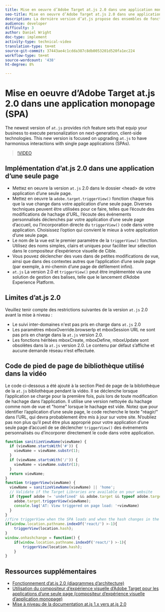 ```yaml
---
title: Mise en oeuvre d’Adobe Target at.js 2.0 dans une application monopage (SPA)
seo-title: Mise en oeuvre d’Adobe Target at.js 2.0 dans une application monopage (SPA)
description: La dernière version d’at.js propose des ensembles de fonctionnalités riches qui permettent à votre entreprise d’exécuter la personnalisation sur les technologies de nouvelle génération côté client. Cette nouvelle version vise à mettre à niveau at.js afin d’établir des interactions harmonieuses avec les applications monopages (SPA).
audience: developer
difficulty: 3
author: Daniel Wright
doc-type: implement
activity-type: technical-video
translation-type: tm+mt
source-git-commit: 37443ae4c1cdda387c8db0053201d520fa1ec224
workflow-type: tm+mt
source-wordcount: '438'
ht-degree: 8%

---
```



# Mise en oeuvre d’Adobe Target at.js 2.0 dans une application monopage (SPA)

The newest version of `at.js` provides rich feature sets that equip your business to execute personalization on next-generation, client-side technologies. This new version is focused on upgrading `at.js` to have harmonious interactions with single page applications (SPAs).

>[!VIDEO](https://video.tv.adobe.com/v/26248?quality=12)

## Implémentation d’at.js 2.0 dans une application d’une seule page

* Mettez en oeuvre la version `at.js` 2.0 dans le dossier &lt;head> de votre application d’une seule page.
* Mettez en oeuvre la `adobe.target.triggerView()` fonction chaque fois que la vue change dans votre application d’une seule page. Diverses techniques peuvent être utilisées pour ce faire, telles que l’écoute des modifications de hachage d’URL, l’écoute des événements personnalisés déclenchés par votre application d’une seule page d’accueil, ou l’incorporation directe du `triggerView()` code dans votre application. Choisissez l’option qui convient le mieux à votre application d’une seule page.
* Le nom de la vue est le premier paramètre de la `triggerView()` fonction. Utilisez des noms simples, clairs et uniques pour faciliter leur sélection dans le compositeur d’expérience visuelle de Cible.
* Vous pouvez déclencher des vues dans de petites modifications de vue, ainsi que dans des contextes autres que l’application d’une seule page (par exemple, à mi-chemin d’une page de défilement infini).
* `at.js` La version 2.0 et `triggerView()` peut être implémentée via une solution de gestion des balises, telle que le lancement d’Adobe Experience Platform.

## Limites d’at.js 2.0

Veuillez tenir compte des restrictions suivantes de la version `at.js` 2.0 avant la mise à niveau :

* Le suivi inter-domaines n&#39;est pas pris en charge dans `at.js` 2.0
* Les paramètres mboxOverride.browserIp et mboxSession URL ne sont pas pris en charge dans la `at.js` version 2.0.
* Les fonctions héritées mboxCreate, mboxDefine, mboxUpdate sont obsolètes dans la `at.js` version 2.0. Le contenu par défaut s’affiche et aucune demande réseau n’est effectuée.

## Code de pied de page de bibliothèque utilisé dans la vidéo

Le code ci-dessous a été ajouté à la section Pied de page de la bibliothèque de la `at.js` bibliothèque pendant la vidéo. Il se déclenche lorsque l’application se charge pour la première fois, puis lors de toute modification de hachage dans l’application. Il utilise une version nettoyée du hachage comme nom de vue et &quot;home&quot; lorsque le hachage est vide. Notez que pour identifier l’application d’une seule page, le code recherche le texte &quot;réagir/&quot; dans l’URL, qui devra probablement être mis à jour sur votre site. N’oubliez pas non plus qu’il peut être plus approprié pour votre application d’une seule page d’accueil de se déclencher `triggerView()` des événements personnalisés ou d’incorporer directement le code dans votre application.

```javascript
function sanitizeViewName(viewName) {
  if (viewName.startsWith('#')) {
    viewName = viewName.substr(1);
  }
  if (viewName.startsWith('/')) {
    viewName = viewName.substr(1);
  }
  return viewName;
}
function triggerView(viewName) {
  viewName = sanitizeViewName(viewName) || 'home';
  // Validate if the Target Libraries are available on your website
  if (typeof adobe != 'undefined' && adobe.target && typeof adobe.target.triggerView === 'function') {
    adobe.target.triggerView(viewName);
    console.log('AT: View triggered on page load: '+viewName)
  }
}
//fire triggerView when the SPA loads and when the hash changes in the SPA
if(window.location.pathname.indexOf('react/') >-1){
    triggerView(location.hash);
}
window.onhashchange = function() {
    if(window.location.pathname.indexOf('react/') >-1){
        triggerView(location.hash);
    }
}
```

## Ressources supplémentaires

* [Fonctionnement d’at.js 2.0 (diagrammes d’architecture)](understanding-how-atjs-20-works.md)
* [Utilisation du compositeur d’expérience visuelle d’Adobe Target pour les applications d’une seule page (compositeur d’expérience visuelle d’application monopage)](../experiences/use-the-visual-experience-composer-for-single-page-applications.md)
* [Mise à niveau de la documentation at.js 1.x vers at.js 2.0](https://docs.adobe.com/content/help/en/target/using/implement-target/client-side/upgrading-from-atjs-1x-to-atjs-20.html)